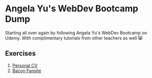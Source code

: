 # Angela Yu's WebDev Bootcamp Dump
Starting all over again by following Angela Yu's WebDev Bootcamp on Udemy. With complimentary tutorials from other teachers as well 😸


## Exercises ##

  1. [Personal CV](https://haban3ra.github.io/Personal-CV/)
  2. [Bacon Fansite](https://haban3ra.github.io/Bacon-Fansite/)
